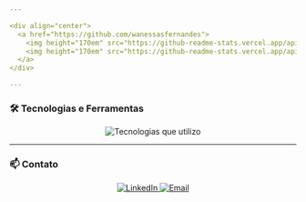```yaml
---

<div align="center">
  <a href="https://github.com/wanessasfernandes">
    <img height="170em" src="https://github-readme-stats.vercel.app/api?username=wanessasfernandes&show_icons=true&theme=transparent&title_color=FFFFFF&text_color=FFFFFF&icon_color=FFFFFF&bg_color=0D1017&hide_border=true&include_all_commits=true" alt="Estatísticas do GitHub">
    <img height="170em" src="https://github-readme-stats.vercel.app/api/top-langs/?username=wanessasfernandes&layout=compact&show_icons=true&theme=transparent&title_color=FFFFFF&text_color=FFFFFF&icon_color=FFFFFF&bg_color=0D1017&hide_border=true&count_private=true&langs_count=8" alt="Linguagens mais usadas">
  </a>
</div>

---
```


### 🛠️ **Tecnologias e Ferramentas**
<p align="center">
  <img src="https://skillicons.dev/icons?i=python,javascript,html,css,react,git,github,vscode,c,tensorflow" alt="Tecnologias que utilizo" />
</p>

---

### 📫 **Contato**
<p align="center">
  <a href="https://www.linkedin.com/in/wanessadsfernandes/">
    <img src="https://img.shields.io/badge/LinkedIn-Wanessa%20Fernandes-0A66C2?style=for-the-badge&logo=linkedin&logoColor=white" alt="LinkedIn">
  </a>
  <a href="mailto:wanessadesouzafernandesvr@gmail.com">
    <img src="https://img.shields.io/badge/Email-wanessadesouzafernandesvr%40gmail.com-D14836?style=for-the-badge&logo=gmail&logoColor=white" alt="Email">
  </a>
</p>
